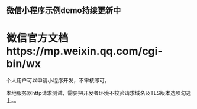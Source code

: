 ## 微信小程序示例demo持续更新中
# 微信官方文档https://mp.weixin.qq.com/cgi-bin/wx
个人用户可以申请小程序开发，不审核即可。

本地服务器http请求测试，需要把开发者环境不校验请求域名及TLS版本选项勾选上。。